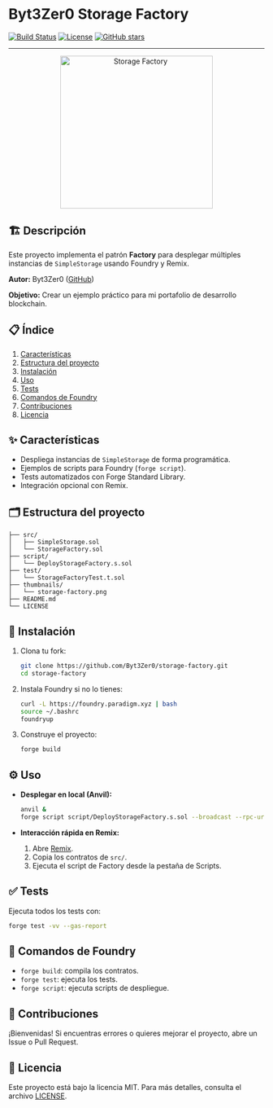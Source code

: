 # Byt3Zer0 Storage Factory

[![Build Status](https://img.shields.io/github/actions/workflow/status/Byt3Zer0/storage-factory/forge.yml?branch=main)](https://github.com/Byt3Zer0/storage-factory/actions)
[![License](https://img.shields.io/github/license/Byt3Zer0/storage-factory)](LICENSE)
[![GitHub stars](https://img.shields.io/github/stars/Byt3Zer0/storage-factory)](https://github.com/Byt3Zer0/storage-factory/stargazers)

---

<p align="center">
  <img src="https://raw.githubusercontent.com/Byt3Zer0/storage-factory/main/thumbnails/storage-factory.png" alt="Storage Factory" width="300">
</p>

## 🏗️ Descripción

Este proyecto implementa el patrón **Factory** para desplegar múltiples instancias de `SimpleStorage` usando Foundry y Remix.

**Autor:** Byt3Zer0 ([GitHub](https://github.com/Byt3Zer0))

**Objetivo:** Crear un ejemplo práctico para mi portafolio de desarrollo blockchain.

## 📋 Índice

1. [Características](#-características)
2. [Estructura del proyecto](#-estructura-del-proyecto)
3. [Instalación](#-instalación)
4. [Uso](#-uso)
5. [Tests](#-tests)
6. [Comandos de Foundry](#-comandos-de-foundry)
7. [Contribuciones](#-contribuciones)
8. [Licencia](#-licencia)

## ✨ Características

- Despliega instancias de `SimpleStorage` de forma programática.
- Ejemplos de scripts para Foundry (`forge script`).
- Tests automatizados con Forge Standard Library.
- Integración opcional con Remix.

## 🗂️ Estructura del proyecto

```
├── src/
│   ├── SimpleStorage.sol
│   └── StorageFactory.sol
├── script/
│   └── DeployStorageFactory.s.sol
├── test/
│   └── StorageFactoryTest.t.sol
├── thumbnails/
│   └── storage-factory.png
├── README.md
└── LICENSE
```

## 🚀 Instalación

1. Clona tu fork:

   ```bash
   git clone https://github.com/Byt3Zer0/storage-factory.git
   cd storage-factory
   ```

2. Instala Foundry si no lo tienes:

   ```bash
   curl -L https://foundry.paradigm.xyz | bash
   source ~/.bashrc
   foundryup
   ```

3. Construye el proyecto:

   ```bash
   forge build
   ```

## ⚙️ Uso

- **Desplegar en local (Anvil):**

  ```bash
  anvil &
  forge script script/DeployStorageFactory.s.sol --broadcast --rpc-url http://127.0.0.1:8545
  ```

- **Interacción rápida en Remix:**

  1. Abre [Remix](https://remix.ethereum.org/).
  2. Copia los contratos de `src/`.
  3. Ejecuta el script de Factory desde la pestaña de Scripts.

## ✅ Tests

Ejecuta todos los tests con:

```bash
forge test -vv --gas-report
```

## 🔧 Comandos de Foundry

- `forge build`: compila los contratos.
- `forge test`: ejecuta los tests.
- `forge script`: ejecuta scripts de despliegue.

## 🤝 Contribuciones

¡Bienvenidas! Si encuentras errores o quieres mejorar el proyecto, abre un Issue o Pull Request.

## 📜 Licencia

Este proyecto está bajo la licencia MIT. Para más detalles, consulta el archivo [LICENSE](LICENSE).
